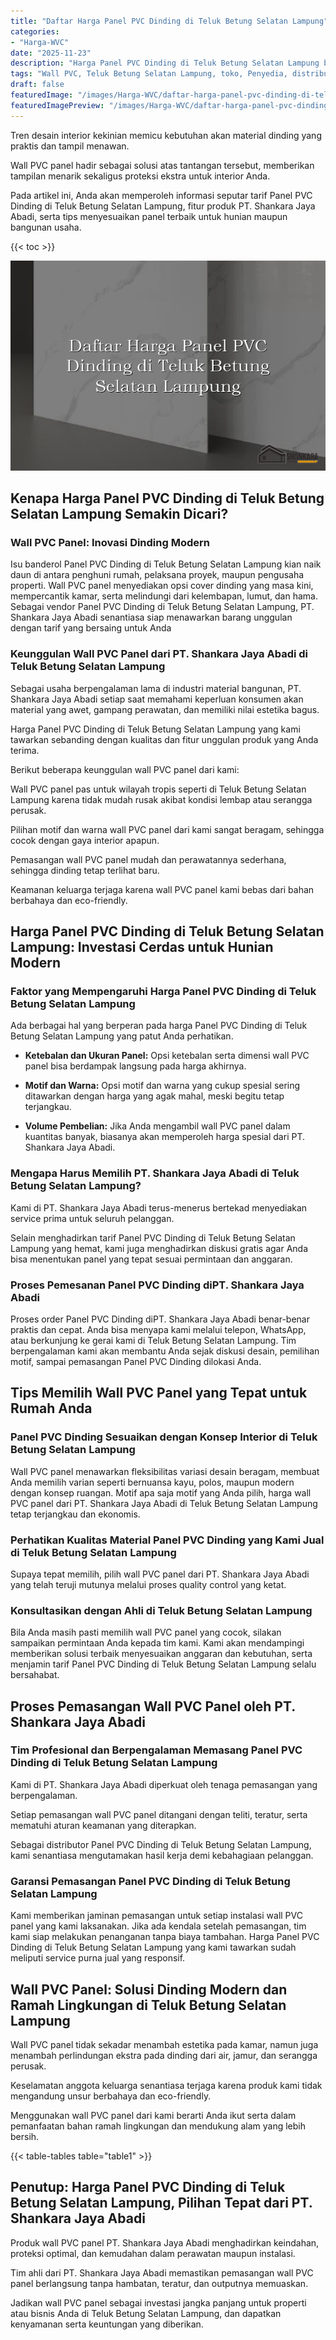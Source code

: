 ```yaml
---
title: "Daftar Harga Panel PVC Dinding di Teluk Betung Selatan Lampung"
categories:
- "Harga-WVC"
date: "2025-11-23"
description: "Harga Panel PVC Dinding di Teluk Betung Selatan Lampung bagi tempat tinggal, office, serta toko. Panel berkualitas, pilihan motif, variasi warna elegan, dengan jasa penempatan dikerjakan oleh tim profesional dan garansi resmi!|Layanan penjualan Panel PVC Dinding di Teluk Betung Selatan Lampung untuk kebutuhan rumah, perkantoran, maupun ritel, beserta material terbaik dan instalasi oleh tim profesional serta jaminan resmi.|Solusi Panel PVC Dinding di Teluk Betung Selatan Lampung yang andal untuk hunian, perkantoran, serta gerai, bersama material terbaik dan penempatan dikerjakan oleh tenaga ahli profesional dan kepastian resmi.|Penyediaan Panel PVC Dinding di Teluk Betung Selatan Lampung bagi hunian, kantor, serta ritel, dengan panel berkualitas dan penempatan ditangani oleh tenaga ahli berpengalaman, lengkap dengan jaminan resmi.}"
tags: "Wall PVC, Teluk Betung Selatan Lampung, toko, Penyedia, distributor"
draft: false
featuredImage: "/images/Harga-WVC/daftar-harga-panel-pvc-dinding-di-teluk-betung-selatan-lampung.png"
featuredImagePreview: "/images/Harga-WVC/daftar-harga-panel-pvc-dinding-di-teluk-betung-selatan-lampung.png"
---
```


Tren desain interior kekinian memicu kebutuhan akan material dinding yang praktis dan tampil menawan.

Wall PVC panel hadir sebagai solusi atas tantangan tersebut, memberikan tampilan menarik sekaligus proteksi ekstra untuk interior Anda.

Pada artikel ini, Anda akan memperoleh informasi seputar tarif Panel PVC Dinding di Teluk Betung Selatan Lampung, fitur produk PT. Shankara Jaya Abadi, serta tips menyesuaikan panel terbaik untuk hunian maupun bangunan usaha.

{{< toc >}}

![Daftar Harga Panel PVC Dinding di Teluk Betung Selatan Lampung](/images/Harga-WVC/Daftar-Harga-Panel-PVC-Dinding-di-Teluk-Betung-Selatan-Lampung.png)

## Kenapa Harga Panel PVC Dinding di Teluk Betung Selatan Lampung Semakin Dicari?

### Wall PVC Panel: Inovasi Dinding Modern

Isu banderol Panel PVC Dinding di Teluk Betung Selatan Lampung kian naik daun di antara penghuni rumah, pelaksana proyek, maupun pengusaha properti. Wall PVC panel menyediakan opsi cover dinding yang masa kini, mempercantik kamar, serta melindungi dari kelembapan, lumut, dan hama. Sebagai vendor Panel PVC Dinding di Teluk Betung Selatan Lampung, PT. Shankara Jaya Abadi senantiasa siap menawarkan barang unggulan dengan tarif yang bersaing untuk Anda

### Keunggulan Wall PVC Panel dari PT. Shankara Jaya Abadi di Teluk Betung Selatan Lampung

Sebagai usaha berpengalaman lama di industri material bangunan, PT. Shankara Jaya Abadi setiap saat memahami keperluan konsumen akan material yang awet, gampang perawatan, dan memiliki nilai estetika bagus.

Harga Panel PVC Dinding di Teluk Betung Selatan Lampung yang kami tawarkan sebanding dengan kualitas dan fitur unggulan produk yang Anda terima.

Berikut beberapa keunggulan wall PVC panel dari kami:

Wall PVC panel pas untuk wilayah tropis seperti di Teluk Betung Selatan Lampung karena tidak mudah rusak akibat kondisi lembap atau serangga perusak.

Pilihan motif dan warna wall PVC panel dari kami sangat beragam, sehingga cocok dengan gaya interior apapun.

Pemasangan wall PVC panel mudah dan perawatannya sederhana, sehingga dinding tetap terlihat baru.

Keamanan keluarga terjaga karena wall PVC panel kami bebas dari bahan berbahaya dan eco-friendly.

## Harga Panel PVC Dinding di Teluk Betung Selatan Lampung: Investasi Cerdas untuk Hunian Modern

### Faktor yang Mempengaruhi Harga Panel PVC Dinding di Teluk Betung Selatan Lampung

Ada berbagai hal yang berperan pada harga Panel PVC Dinding di Teluk Betung Selatan Lampung yang patut Anda perhatikan.

- **Ketebalan dan Ukuran Panel:** Opsi ketebalan serta dimensi wall PVC panel bisa berdampak langsung pada harga akhirnya.

- **Motif dan Warna:** Opsi motif dan warna yang cukup spesial sering ditawarkan dengan harga yang agak mahal, meski begitu tetap terjangkau.

- **Volume Pembelian:** Jika Anda mengambil wall PVC panel dalam kuantitas banyak, biasanya akan memperoleh harga spesial dari PT. Shankara Jaya Abadi.

### Mengapa Harus Memilih PT. Shankara Jaya Abadi di Teluk Betung Selatan Lampung?

Kami di PT. Shankara Jaya Abadi terus-menerus bertekad menyediakan service prima untuk seluruh pelanggan.

Selain menghadirkan tarif Panel PVC Dinding di Teluk Betung Selatan Lampung yang hemat, kami juga menghadirkan diskusi gratis agar Anda bisa menentukan panel yang tepat sesuai permintaan dan anggaran.

### Proses Pemesanan Panel PVC Dinding diPT. Shankara Jaya Abadi

Proses order Panel PVC Dinding diPT. Shankara Jaya Abadi benar-benar praktis dan cepat. Anda bisa menyapa kami melalui telepon, WhatsApp, atau berkunjung ke gerai kami di Teluk Betung Selatan Lampung. Tim berpengalaman kami akan membantu Anda sejak diskusi desain, pemilihan motif, sampai pemasangan Panel PVC Dinding dilokasi Anda.

## Tips Memilih Wall PVC Panel yang Tepat untuk Rumah Anda

### Panel PVC Dinding Sesuaikan dengan Konsep Interior di Teluk Betung Selatan Lampung

Wall PVC panel menawarkan fleksibilitas variasi desain beragam, membuat Anda memilih varian seperti bernuansa kayu, polos, maupun modern dengan konsep ruangan. Motif apa saja motif yang Anda pilih, harga wall PVC panel dari PT. Shankara Jaya Abadi di Teluk Betung Selatan Lampung tetap terjangkau dan ekonomis.

### Perhatikan Kualitas Material Panel PVC Dinding yang Kami Jual di Teluk Betung Selatan Lampung

Supaya tepat memilih, pilih wall PVC panel dari PT. Shankara Jaya Abadi yang telah teruji mutunya melalui proses quality control yang ketat.

### Konsultasikan dengan Ahli di Teluk Betung Selatan Lampung

Bila Anda masih pasti memilih wall PVC panel yang cocok, silakan sampaikan permintaan Anda kepada tim kami. Kami akan mendampingi memberikan solusi terbaik menyesuaikan anggaran dan kebutuhan, serta menjamin tarif Panel PVC Dinding di Teluk Betung Selatan Lampung selalu bersahabat.

## Proses Pemasangan Wall PVC Panel oleh PT. Shankara Jaya Abadi

### Tim Profesional dan Berpengalaman Memasang Panel PVC Dinding di Teluk Betung Selatan Lampung

Kami di PT. Shankara Jaya Abadi diperkuat oleh tenaga pemasangan yang berpengalaman.

Setiap pemasangan wall PVC panel ditangani dengan teliti, teratur, serta mematuhi aturan keamanan yang diterapkan.

Sebagai distributor Panel PVC Dinding di Teluk Betung Selatan Lampung, kami senantiasa mengutamakan hasil kerja demi kebahagiaan pelanggan.

### Garansi Pemasangan Panel PVC Dinding di Teluk Betung Selatan Lampung

Kami memberikan jaminan pemasangan untuk setiap instalasi wall PVC panel yang kami laksanakan. Jika ada kendala setelah pemasangan, tim kami siap melakukan penanganan tanpa biaya tambahan. Harga Panel PVC Dinding di Teluk Betung Selatan Lampung yang kami tawarkan sudah meliputi service purna jual yang responsif.

## Wall PVC Panel: Solusi Dinding Modern dan Ramah Lingkungan di Teluk Betung Selatan Lampung

Wall PVC panel tidak sekadar menambah estetika pada kamar, namun juga menambah perlindungan ekstra pada dinding dari air, jamur, dan serangga perusak.

Keselamatan anggota keluarga senantiasa terjaga karena produk kami tidak mengandung unsur berbahaya dan eco-friendly.

Menggunakan wall PVC panel dari kami berarti Anda ikut serta dalam pemanfaatan bahan ramah lingkungan dan mendukung alam yang lebih bersih.

{{< table-tables table="table1" >}}

## Penutup: Harga Panel PVC Dinding di Teluk Betung Selatan Lampung, Pilihan Tepat dari PT. Shankara Jaya Abadi

Produk wall PVC panel PT. Shankara Jaya Abadi menghadirkan keindahan, proteksi optimal, dan kemudahan dalam perawatan maupun instalasi.

Tim ahli dari PT. Shankara Jaya Abadi memastikan pemasangan wall PVC panel berlangsung tanpa hambatan, teratur, dan outputnya memuaskan.

Jadikan wall PVC panel sebagai investasi jangka panjang untuk properti atau bisnis Anda di Teluk Betung Selatan Lampung, dan dapatkan kenyamanan serta keuntungan yang diberikan.
